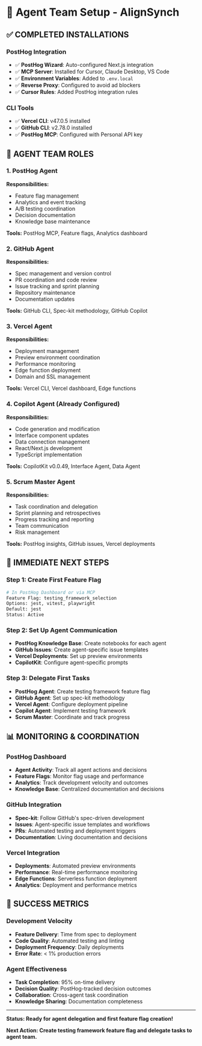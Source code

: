 # 🚀 Agent Team Setup - AlignSynch

## ✅ **COMPLETED INSTALLATIONS**

### **PostHog Integration**
- ✅ **PostHog Wizard**: Auto-configured Next.js integration
- ✅ **MCP Server**: Installed for Cursor, Claude Desktop, VS Code
- ✅ **Environment Variables**: Added to `.env.local`
- ✅ **Reverse Proxy**: Configured to avoid ad blockers
- ✅ **Cursor Rules**: Added PostHog integration rules

### **CLI Tools**
- ✅ **Vercel CLI**: v47.0.5 installed
- ✅ **GitHub CLI**: v2.78.0 installed
- ✅ **PostHog MCP**: Configured with Personal API key

## 🎯 **AGENT TEAM ROLES**

### **1. PostHog Agent**
**Responsibilities:**
- Feature flag management
- Analytics and event tracking
- A/B testing coordination
- Decision documentation
- Knowledge base maintenance

**Tools:** PostHog MCP, Feature flags, Analytics dashboard

### **2. GitHub Agent**
**Responsibilities:**
- Spec management and version control
- PR coordination and code review
- Issue tracking and sprint planning
- Repository maintenance
- Documentation updates

**Tools:** GitHub CLI, Spec-kit methodology, GitHub Copilot

### **3. Vercel Agent**
**Responsibilities:**
- Deployment management
- Preview environment coordination
- Performance monitoring
- Edge function deployment
- Domain and SSL management

**Tools:** Vercel CLI, Vercel dashboard, Edge functions

### **4. Copilot Agent** (Already Configured)
**Responsibilities:**
- Code generation and modification
- Interface component updates
- Data connection management
- React/Next.js development
- TypeScript implementation

**Tools:** CopilotKit v0.0.49, Interface Agent, Data Agent

### **5. Scrum Master Agent**
**Responsibilities:**
- Task coordination and delegation
- Sprint planning and retrospectives
- Progress tracking and reporting
- Team communication
- Risk management

**Tools:** PostHog insights, GitHub issues, Vercel deployments

## 🚀 **IMMEDIATE NEXT STEPS**

### **Step 1: Create First Feature Flag**
```bash
# In PostHog Dashboard or via MCP
Feature Flag: testing_framework_selection
Options: jest, vitest, playwright
Default: jest
Status: Active
```

### **Step 2: Set Up Agent Communication**
- **PostHog Knowledge Base**: Create notebooks for each agent
- **GitHub Issues**: Create agent-specific issue templates
- **Vercel Deployments**: Set up preview environments
- **CopilotKit**: Configure agent-specific prompts

### **Step 3: Delegate First Tasks**
- **PostHog Agent**: Create testing framework feature flag
- **GitHub Agent**: Set up spec-kit methodology
- **Vercel Agent**: Configure deployment pipeline
- **Copilot Agent**: Implement testing framework
- **Scrum Master**: Coordinate and track progress

## 📊 **MONITORING & COORDINATION**

### **PostHog Dashboard**
- **Agent Activity**: Track all agent actions and decisions
- **Feature Flags**: Monitor flag usage and performance
- **Analytics**: Track development velocity and outcomes
- **Knowledge Base**: Centralized documentation and decisions

### **GitHub Integration**
- **Spec-kit**: Follow GitHub's spec-driven development
- **Issues**: Agent-specific issue templates and workflows
- **PRs**: Automated testing and deployment triggers
- **Documentation**: Living documentation and decisions

### **Vercel Integration**
- **Deployments**: Automated preview environments
- **Performance**: Real-time performance monitoring
- **Edge Functions**: Serverless function deployment
- **Analytics**: Deployment and performance metrics

## 🎯 **SUCCESS METRICS**

### **Development Velocity**
- **Feature Delivery**: Time from spec to deployment
- **Code Quality**: Automated testing and linting
- **Deployment Frequency**: Daily deployments
- **Error Rate**: < 1% production errors

### **Agent Effectiveness**
- **Task Completion**: 95% on-time delivery
- **Decision Quality**: PostHog-tracked decision outcomes
- **Collaboration**: Cross-agent task coordination
- **Knowledge Sharing**: Documentation completeness

---

**Status: Ready for agent delegation and first feature flag creation!**

**Next Action: Create testing framework feature flag and delegate tasks to agent team.**
